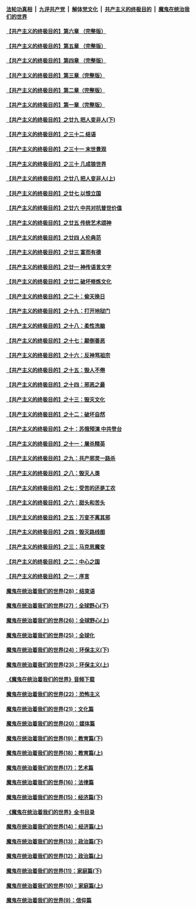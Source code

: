 

####  [法轮功真相](../../../../basic/blob/master/README.md?t=05232001) &nbsp;|&nbsp; [九评共产党](../../../../9ping.md/blob/master/README.md?t=05232001) &nbsp;|&nbsp; [解体党文化](../../../../jtdwh.md/blob/master/README.md?t=05232001)  &nbsp;|&nbsp; [共产主义的终极目的](../../../../gczydzjmd.md/blob/master/README.md?t=05232001) &nbsp;|&nbsp; [魔鬼在统治我们的世界](../../../../mgztzwmdsj.md/blob/master/README.md?t=05232001) 

#### [【共产主义的终极目的】第六章 （完整版）](../pages/nsc422/n11428913.md?t=05232001) 

#### [【共产主义的终极目的】第五章 （完整版）](../pages/nsc422/n11428912.md?t=05232001) 

#### [【共产主义的终极目的】第四章 （完整版）](../pages/nsc422/n11428907.md?t=05232001) 

#### [【共产主义的终极目的】第三章（完整版）](../pages/nsc422/n11428848.md?t=05232001) 

#### [【共产主义的终极目的】第二章（完整版）](../pages/nsc422/n11428831.md?t=05232001) 

#### [【共产主义的终极目的】第一章（完整版）](../pages/nsc422/n11417651.md?t=05232001) 

#### [【共产主义的终极目的】之廿九 把人变非人(下)](../pages/nsc422/n11344140.md?t=05232001) 

#### [【共产主义的终极目的】之三十二 结语](../pages/nsc422/n11360535.md?t=05232001) 

#### [【共产主义的终极目的】之三十一 末世景观](../pages/nsc422/n11351129.md?t=05232001) 

#### [【共产主义的终极目的】之三十 几成狼世界](../pages/nsc422/n11348280.md?t=05232001) 

#### [【共产主义的终极目的】之廿八 把人变非人(上)](../pages/nsc422/n11340492.md?t=05232001) 

#### [【共产主义的终极目的】之廿七 以恨立国](../pages/nsc422/n11336944.md?t=05232001) 

#### [【共产主义的终极目的】之廿六 中共对抗普世价值](../pages/nsc422/n11324785.md?t=05232001) 

#### [【共产主义的终极目的】之廿五 传统艺术颂神](../pages/nsc422/n11296396.md?t=05232001) 

#### [【共产主义的终极目的】之廿四 人伦典范](../pages/nsc422/n11296397.md?t=05232001) 

#### [【共产主义的终极目的】之廿三 富而有德](../pages/nsc422/n11283598.md?t=05232001) 

#### [【共产主义的终极目的】之廿一 神传语言文字](../pages/nsc422/n11263265.md?t=05232001) 

#### [【共产主义的终极目的】之廿二 破坏修炼文化](../pages/nsc422/n11245728.md?t=05232001) 

#### [【共产主义的终极目的】之二十：偷天换日](../pages/nsc422/n11238846.md?t=05232001) 

#### [【共产主义的终极目的】之十九：打开地狱门](../pages/nsc422/n11206376.md?t=05232001) 

#### [【共产主义的终极目的】之十八：柔性洗脑](../pages/nsc422/n11199994.md?t=05232001) 

#### [【共产主义的终极目的】之十七：颠倒善恶](../pages/nsc422/n11179782.md?t=05232001) 

#### [【共产主义的终极目的】之十六：反神骂祖宗](../pages/nsc422/n11166798.md?t=05232001) 

#### [【共产主义的终极目的】之十五：毁人不倦](../pages/nsc422/n11166792.md?t=05232001) 

#### [【共产主义的终极目的】之十四：邪恶之最](../pages/nsc422/n11150249.md?t=05232001) 

#### [【共产主义的终极目的】之十三：毁灭文化](../pages/nsc422/n11135227.md?t=05232001) 

#### [【共产主义的终极目的】之十二：破坏自然](../pages/nsc422/n11135214.md?t=05232001) 

#### [【共产主义的终极目的】之十：苏俄预演 中共登台](../pages/nsc422/n11118424.md?t=05232001) 

#### [【共产主义的终极目的】之十一：屠杀精英](../pages/nsc422/n11118442.md?t=05232001) 

#### [【共产主义的终极目的】之九：共产邪灵一路杀](../pages/nsc422/n11114139.md?t=05232001) 

#### [【共产主义的终极目的】之八：毁灭人类](../pages/nsc422/n11108503.md?t=05232001) 

#### [【共产主义的终极目的】之七：受苦的还是工农](../pages/nsc422/n11101809.md?t=05232001) 

#### [【共产主义的终极目的】之六：甜头和苦头](../pages/nsc422/n11096971.md?t=05232001) 

#### [【共产主义的终极目的】之五：万变不离其邪](../pages/nsc422/n11091285.md?t=05232001) 

#### [【共产主义的终极目的】之四：毁灭路线图](../pages/nsc422/n11086284.md?t=05232001) 

#### [【共产主义的终极目的】之三：马克思魔变](../pages/nsc422/n11061941.md?t=05232001) 

#### [【共产主义的终极目的】之二：中心之国](../pages/nsc422/n11047728.md?t=05232001) 

#### [【共产主义的终极目的】之一：序言](../pages/nsc422/n11086077.md?t=05232001) 

#### [魔鬼在统治着我们的世界(28)：结束语](../pages/nsc422/n10936246.md?t=05232001) 

#### [魔鬼在统治着我们的世界(27)：全球野心(下)](../pages/nsc422/n10928319.md?t=05232001) 

#### [魔鬼在统治着我们的世界(26)：全球野心(上)](../pages/nsc422/n10900318.md?t=05232001) 

#### [魔鬼在统治着我们的世界(25)：全球化](../pages/nsc422/n10788205.md?t=05232001) 

#### [魔鬼在统治着我们的世界(24)：环保主义(下)](../pages/nsc422/n10695307.md?t=05232001) 

#### [魔鬼在统治着我们的世界(23)：环保主义(上)](../pages/nsc422/n10688613.md?t=05232001) 

#### [《魔鬼在统治着我们的世界》音频下载](../pages/nsc422/n10635553.md?t=05232001) 

#### [魔鬼在统治着我们的世界(22)：恐怖主义](../pages/nsc422/n10614727.md?t=05232001) 

#### [魔鬼在统治着我们的世界(21)：文化篇](../pages/nsc422/n10597706.md?t=05232001) 

#### [魔鬼在统治着我们的世界(20)：媒体篇](../pages/nsc422/n10586579.md?t=05232001) 

#### [魔鬼在统治着我们的世界(19)：教育篇(下)](../pages/nsc422/n10564808.md?t=05232001) 

#### [魔鬼在统治着我们的世界(18)：教育篇(上)](../pages/nsc422/n10526970.md?t=05232001) 

#### [魔鬼在统治着我们的世界(17)：艺术篇](../pages/nsc422/n10499093.md?t=05232001) 

#### [魔鬼在统治着我们的世界(16)：法律篇](../pages/nsc422/n10485969.md?t=05232001) 

#### [魔鬼在统治着我们的世界(15)：经济篇(下)](../pages/nsc422/n10469975.md?t=05232001) 

#### [《魔鬼在统治着我们的世界》全书目录](../pages/nsc422/n10464261.md?t=05232001) 

#### [魔鬼在统治着我们的世界(14)：经济篇(上)](../pages/nsc422/n10457370.md?t=05232001) 

#### [魔鬼在统治着我们的世界(13)：政治篇(下)](../pages/nsc422/n10448270.md?t=05232001) 

#### [魔鬼在统治着我们的世界(12)：政治篇(上)](../pages/nsc422/n10444576.md?t=05232001) 

#### [魔鬼在统治着我们的世界(11)：家庭篇(下)](../pages/nsc422/n10440961.md?t=05232001) 

#### [魔鬼在统治着我们的世界(10)：家庭篇(上)](../pages/nsc422/n10435448.md?t=05232001) 

#### [魔鬼在统治着我们的世界(9)：信仰篇](../pages/nsc422/n10432159.md?t=05232001) 

